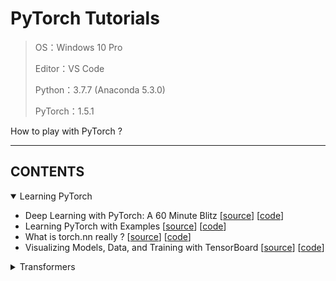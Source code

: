 # PyTorch Tutorials

> OS：Windows 10 Pro
>
> Editor：VS Code
>
> Python：3.7.7 (Anaconda 5.3.0)
>
> PyTorch：1.5.1

How to play with PyTorch ?

---

## CONTENTS

<details open>
<summary>Learning PyTorch</summary>

* Deep Learning with PyTorch: A 60 Minute Blitz [[source](https://pytorch.org/tutorials/beginner/deep_learning_60min_blitz.html)] [[code](https://github.com/atomicoo/pytorch-tutorials/tree/master/LEARNING_PYTORCH/A_60_MINUTE_BLITZ)]
* Learning PyTorch with Examples [[source](https://pytorch.org/tutorials/beginner/pytorch_with_examples.html)] [[code](https://github.com/atomicoo/pytorch-tutorials/blob/master/LEARNING_PYTORCH/LEARN_WITH_EXAMPLES.py)]
* What is torch.nn really ? [[source](https://pytorch.org/tutorials/beginner/nn_tutorial.html)] [[code](https://github.com/atomicoo/pytorch-tutorials/blob/master/LEARNING_PYTORCH/WHAT_IS_TORCH_NN.py)]
* Visualizing Models, Data, and Training with TensorBoard [[source](https://pytorch.org/tutorials/intermediate/tensorboard_tutorial.html)] [[code](https://github.com/atomicoo/pytorch-tutorials/blob/master/LEARNING_PYTORCH/VISUALIZING_WITH_TENSORBOARD.py)]

</details>

<details>
<summary>Transformers</summary>

* Transformers: Quick Tour (PyTorch) [[source](https://github.com/huggingface/transformers#quick-tour)] [[code](https://github.com/atomicoo/pytorch-tutorials/tree/master/TRANSFORMERS/QUICK_TOUR_PYTORCH.py)]
* Transformers: Get Started [[source](https://huggingface.co/transformers/quicktour.html)] [[code](https://github.com/atomicoo/pytorch-tutorials/tree/master/TRANSFORMERS/GET_STARTED.py)]

</details>

